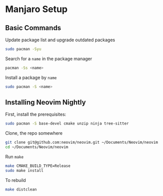 # Manjaro Setup

## Basic Commands

Update package list and upgrade outdated packages

```sh
sudo pacman -Syu
```

Search for a `name` in the package manager

```sh
pacman -Ss <name>
```

Install a package by `name`

```sh
sudo pacman -S <name>
```

## Installing Neovim Nightly

First, install the prerequisites:

```sh
sudo pacman -S base-devel cmake unzip ninja tree-sitter
```

Clone, the repo somewhere

```sh
git clone git@github.com:neovim/neovim.git ~/Documents/Neovim/neovim
cd ~/Documents/Neovim/neovim
```

Run `make`

```sh
make CMAKE_BUILD_TYPE=Release
sudo make install
```

To rebuild

```sh
make distclean
```
